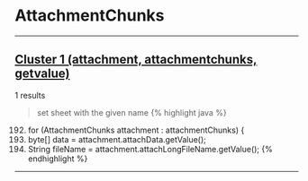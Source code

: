 # AttachmentChunks

***

## [Cluster 1 (attachment, attachmentchunks, getvalue)](./1)
1 results
> set sheet with the given name 
{% highlight java %}
192. for (AttachmentChunks attachment : attachmentChunks) {
193.   byte[] data = attachment.attachData.getValue();
194.   String fileName = attachment.attachLongFileName.getValue();
{% endhighlight %}

***

